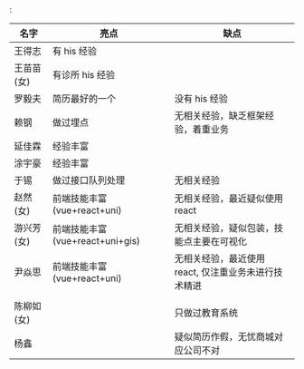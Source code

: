 : 

| 名字      | 亮点                         | 缺点                             |
| ------- | -------------------------- | ------------------------------ |
| 王得志     | 有 his 经验                   |                                |
| 王苗苗 (女) | 有诊所 his 经验                 |                                |
| 罗毅夫     | 简历最好的一个                    | 没有 his 经验                      |
| 赖钢      | 做过埋点                       | 无相关经验，缺乏框架经验，着重业务              |
| 延佳霖     | 经验丰富                       |                                |
| 涂宇豪     | 经验丰富                       |                                |
| 于锡      | 做过接口队列处理                   | 无相关经验                          |
| 赵然 (女)  | 前端技能丰富 (vue+react+uni)     | 无相关经验，最近疑似使用 react             |
| 游兴芳 (女) | 前端技能丰富 (vue+react+uni+gis) | 无相关经验，疑似包装，技能点主要在可视化           |
| 尹焱思     | 前端技能丰富 (vue+react+uni)     | 无相关经验，最近使用 react, 仅注重业务未进行技术精进 |
|         |                            |                                |
| 陈柳如 (女) |                            | 只做过教育系统                        |
| 杨鑫      |                            | 疑似简历作假，无忧商城对应公司不对              |
